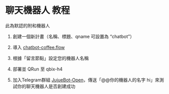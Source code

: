 # 聊天機器人 教程
此為默認的附和機器人

1. 創建一個新計畫（名稱、標題、qname 可設置為 “chatbot”）

2. 導入 [chatbot-coffee.flow](/coffee/chatbot-coffee.flow)

3. 根據「留言節點」設定您的機器人名稱

4. 部署並 QRun 至 qbix-h4 

5. 加入Telegram群組 [JujueBot-Open](https://t.me/jujuebot_open)，傳送「@@你的機器人的名字 hi」來測試你的聊天機器人是否創建成功
